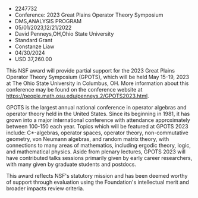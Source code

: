 
* 2247732
* Conference: 2023 Great Plains Operator Theory Symposium
* DMS,ANALYSIS PROGRAM
* 05/01/2023,12/21/2022
* David Penneys,OH,Ohio State University
* Standard Grant
* Constanze Liaw
* 04/30/2024
* USD 37,260.00

This NSF award will provide partial support for the 2023 Great Plains Operator
Theory Symposium (GPOTS), which will be held May 15-19, 2023 at The Ohio State
University in Columbus, OH. More information about this conference may be found
on the conference website at
https://people.math.osu.edu/penneys.2/GPOTS2023.html.

GPOTS is the largest annual national conference in operator algebras and
operator theory held in the United States. Since its beginning in 1981, it has
grown into a major international conference with attendance approximately
between 100-150 each year. Topics which will be featured at GPOTS 2023 include:
C*-algebras, operator spaces, operator theory, non-commutative geometry, von
Neumann algebras, and random matrix theory, with connections to many areas of
mathematics, including ergodic theory, logic, and mathematical physics. Aside
from plenary lectures, GPOTS 2023 will have contributed talks sessions primarily
given by early career researchers, with many given by graduate students and
postdocs.

This award reflects NSF's statutory mission and has been deemed worthy of
support through evaluation using the Foundation's intellectual merit and broader
impacts review criteria.
